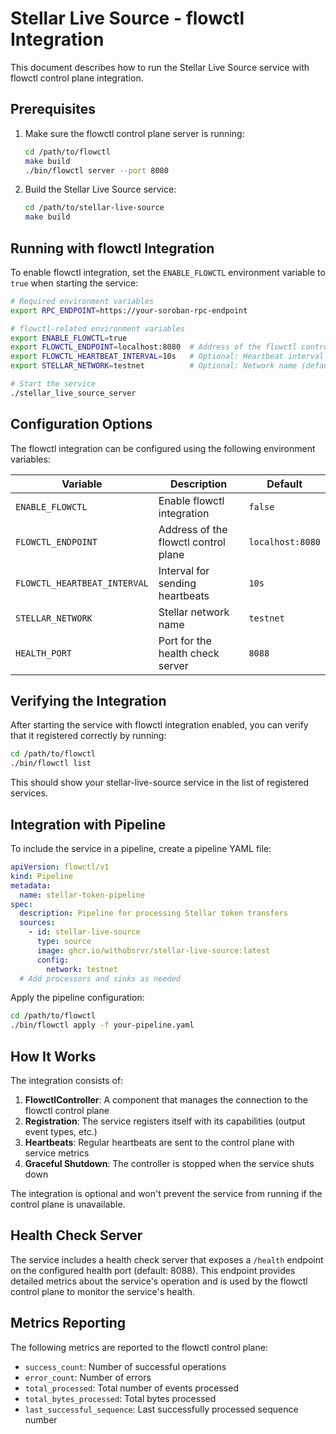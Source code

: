 # Stellar Live Source - flowctl Integration

This document describes how to run the Stellar Live Source service with flowctl control plane integration.

## Prerequisites

1. Make sure the flowctl control plane server is running:
   ```bash
   cd /path/to/flowctl
   make build
   ./bin/flowctl server --port 8080
   ```

2. Build the Stellar Live Source service:
   ```bash
   cd /path/to/stellar-live-source
   make build
   ```

## Running with flowctl Integration

To enable flowctl integration, set the `ENABLE_FLOWCTL` environment variable to `true` when starting the service:

```bash
# Required environment variables
export RPC_ENDPOINT=https://your-soroban-rpc-endpoint

# flowctl-related environment variables
export ENABLE_FLOWCTL=true
export FLOWCTL_ENDPOINT=localhost:8080  # Address of the flowctl control plane
export FLOWCTL_HEARTBEAT_INTERVAL=10s   # Optional: Heartbeat interval (default: 10s)
export STELLAR_NETWORK=testnet          # Optional: Network name (default: testnet)

# Start the service
./stellar_live_source_server
```

## Configuration Options

The flowctl integration can be configured using the following environment variables:

| Variable | Description | Default |
|----------|-------------|---------|
| `ENABLE_FLOWCTL` | Enable flowctl integration | `false` |
| `FLOWCTL_ENDPOINT` | Address of the flowctl control plane | `localhost:8080` |
| `FLOWCTL_HEARTBEAT_INTERVAL` | Interval for sending heartbeats | `10s` |
| `STELLAR_NETWORK` | Stellar network name | `testnet` |
| `HEALTH_PORT` | Port for the health check server | `8088` |

## Verifying the Integration

After starting the service with flowctl integration enabled, you can verify that it registered correctly by running:

```bash
cd /path/to/flowctl
./bin/flowctl list
```

This should show your stellar-live-source service in the list of registered services.

## Integration with Pipeline

To include the service in a pipeline, create a pipeline YAML file:

```yaml
apiVersion: flowctl/v1
kind: Pipeline
metadata:
  name: stellar-token-pipeline
spec:
  description: Pipeline for processing Stellar token transfers
  sources:
    - id: stellar-live-source
      type: source
      image: ghcr.io/withobsrvr/stellar-live-source:latest
      config:
        network: testnet
  # Add processors and sinks as needed
```

Apply the pipeline configuration:

```bash
cd /path/to/flowctl
./bin/flowctl apply -f your-pipeline.yaml
```

## How It Works

The integration consists of:

1. **FlowctlController**: A component that manages the connection to the flowctl control plane
2. **Registration**: The service registers itself with its capabilities (output event types, etc.)
3. **Heartbeats**: Regular heartbeats are sent to the control plane with service metrics
4. **Graceful Shutdown**: The controller is stopped when the service shuts down

The integration is optional and won't prevent the service from running if the control plane is unavailable.

## Health Check Server

The service includes a health check server that exposes a `/health` endpoint on the configured health port (default: 8088). This endpoint provides detailed metrics about the service's operation and is used by the flowctl control plane to monitor the service's health.

## Metrics Reporting

The following metrics are reported to the flowctl control plane:

- `success_count`: Number of successful operations
- `error_count`: Number of errors
- `total_processed`: Total number of events processed
- `total_bytes_processed`: Total bytes processed
- `last_successful_sequence`: Last successfully processed sequence number